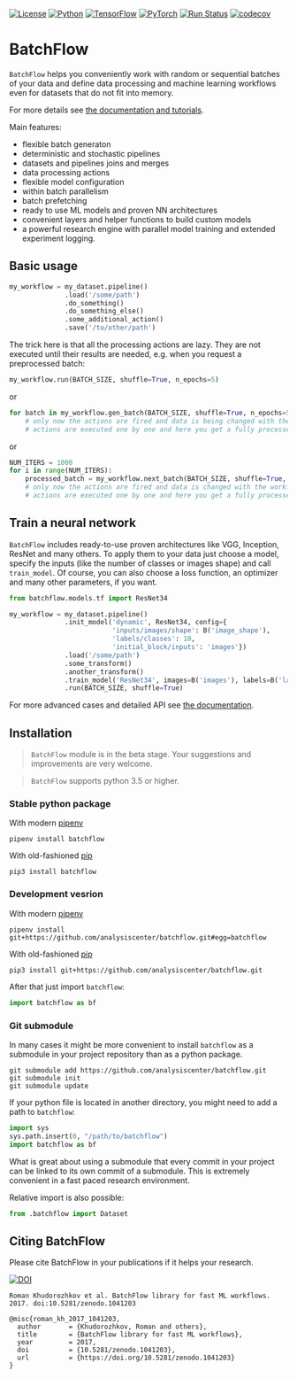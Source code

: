 [![License](https://img.shields.io/github/license/analysiscenter/batchflow.svg)](https://www.apache.org/licenses/LICENSE-2.0)
[![Python](https://img.shields.io/badge/python-3.5-blue.svg)](https://python.org)
[![TensorFlow](https://img.shields.io/badge/TensorFlow-1.12-orange.svg)](https://tensorflow.org)
[![PyTorch](https://img.shields.io/badge/PyTorch-0.4-orange.svg)](https://pytorch.org)
[![Run Status](https://api.shippable.com/projects/58c6ada92e042a0600297f61/badge?branch=master)](https://app.shippable.com/github/analysiscenter/batchflow)
[![codecov](https://codecov.io/gh/analysiscenter/batchflow/branch/master/graph/badge.svg)](https://codecov.io/gh/analysiscenter/batchflow)

# BatchFlow

`BatchFlow` helps you conveniently work with random or sequential batches of your data
and define data processing and machine learning workflows even for datasets that do not fit into memory.

For more details see [the documentation and tutorials](https://analysiscenter.github.io/batchflow/).

Main features:
- flexible batch generaton
- deterministic and stochastic pipelines
- datasets and pipelines joins and merges
- data processing actions
- flexible model configuration
- within batch parallelism
- batch prefetching
- ready to use ML models and proven NN architectures
- convenient layers and helper functions to build custom models
- a powerful research engine with parallel model training and extended experiment logging.

## Basic usage

```python
my_workflow = my_dataset.pipeline()
              .load('/some/path')
              .do_something()
              .do_something_else()
              .some_additional_action()
              .save('/to/other/path')
```
The trick here is that all the processing actions are lazy. They are not executed until their results are needed, e.g. when you request a preprocessed batch:
```python
my_workflow.run(BATCH_SIZE, shuffle=True, n_epochs=5)
```
or
```python
for batch in my_workflow.gen_batch(BATCH_SIZE, shuffle=True, n_epochs=5):
    # only now the actions are fired and data is being changed with the workflow defined earlier
    # actions are executed one by one and here you get a fully processed batch
```
or
```python
NUM_ITERS = 1000
for i in range(NUM_ITERS):
    processed_batch = my_workflow.next_batch(BATCH_SIZE, shuffle=True, n_epochs=None)
    # only now the actions are fired and data is changed with the workflow defined earlier
    # actions are executed one by one and here you get a fully processed batch
```


## Train a neural network
`BatchFlow` includes ready-to-use proven architectures like VGG, Inception, ResNet and many others.
To apply them to your data just choose a model, specify the inputs (like the number of classes or images shape)
and call `train_model`. Of course, you can also choose a loss function, an optimizer and many other parameters, if you want.
```python
from batchflow.models.tf import ResNet34

my_workflow = my_dataset.pipeline()
              .init_model('dynamic', ResNet34, config={
                          'inputs/images/shape': B('image_shape'),
                          'labels/classes': 10,
                          'initial_block/inputs': 'images'})
              .load('/some/path')
              .some_transform()
              .another_transform()
              .train_model('ResNet34', images=B('images'), labels=B('labels'))
              .run(BATCH_SIZE, shuffle=True)
```

For more advanced cases and detailed API see [the documentation](https://analysiscenter.github.io/batchflow/).


## Installation

> `BatchFlow` module is in the beta stage. Your suggestions and improvements are very welcome.

> `BatchFlow` supports python 3.5 or higher.

### Stable python package

With modern [pipenv](https://docs.pipenv.org/)
```
pipenv install batchflow
```

With old-fashioned [pip](https://pip.pypa.io/en/stable/)
```
pip3 install batchflow
```

### Development vesrion

With modern [pipenv](https://docs.pipenv.org/)
```
pipenv install git+https://github.com/analysiscenter/batchflow.git#egg=batchflow
```

With old-fashioned [pip](https://pip.pypa.io/en/stable/)
```
pip3 install git+https://github.com/analysiscenter/batchflow.git
```

After that just import `batchflow`:
```python
import batchflow as bf
```

### Git submodule
In many cases it might be more convenient to install `batchflow` as a submodule in your project repository than as a python package.
```
git submodule add https://github.com/analysiscenter/batchflow.git
git submodule init
git submodule update
```

If your python file is located in another directory, you might need to add a path to `batchflow`:
```python
import sys
sys.path.insert(0, "/path/to/batchflow")
import batchflow as bf
```

What is great about using a submodule that every commit in your project can be linked to its own commit of a submodule.
This is extremely convenient in a fast paced research environment.

Relative import is also possible:
```python
from .batchflow import Dataset
```


## Citing BatchFlow
Please cite BatchFlow in your publications if it helps your research.

[![DOI](https://zenodo.org/badge/DOI/10.5281/zenodo.1041203.svg)](https://doi.org/10.5281/zenodo.1041203)

```
Roman Khudorozhkov et al. BatchFlow library for fast ML workflows. 2017. doi:10.5281/zenodo.1041203
```

```
@misc{roman_kh_2017_1041203,
  author       = {Khudorozhkov, Roman and others},
  title        = {BatchFlow library for fast ML workflows},
  year         = 2017,
  doi          = {10.5281/zenodo.1041203},
  url          = {https://doi.org/10.5281/zenodo.1041203}
}
```
